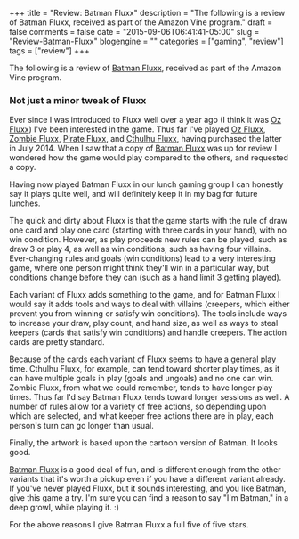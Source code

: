 +++
title = "Review: Batman Fluxx"
description = "The following is a review of Batman Fluxx, received as part of the Amazon Vine program."
draft = false
comments = false
date = "2015-09-06T06:41:41-05:00"
slug = "Review-Batman-Fluxx"
blogengine = ""
categories = ["gaming", "review"]
tags = ["review"]
+++

<div class="note"><p>The following is a review of <a href="http://amzn.to/1Onhv54">Batman Fluxx</a>, received as part of the Amazon Vine program.</p></div>

<h3>Not just a minor tweak of Fluxx</h3>

<p>Ever since I was introduced to Fluxx well over a year ago (I think it was <a href="http://amzn.to/1Onh4aI">Oz Fluxx</a>) I've been interested in the game. Thus far I've played <a href="http://amzn.to/1Onh4aI">Oz Fluxx</a>, <a href="http://amzn.to/1OnhfCY">Zombie Fluxx</a>, <a href="http://amzn.to/1g3jrnl">Pirate Fluxx</a>, and <a href="http://amzn.to/1EIvoLe">Cthulhu Fluxx</a>, having purchased the latter in July 2014. When I saw that a copy of <a href="http://amzn.to/1Onhv54">Batman Fluxx</a> was up for review I wondered how the game would play compared to the others, and requested a copy.</p>

<p>Having now played Batman Fluxx in our lunch gaming group I can honestly say it plays quite well, and will definitely keep it in my bag for future lunches.</p>

<p>The quick and dirty about Fluxx is that the game starts with the rule of draw one card and play one card (starting with three cards in your hand), with no win condition. However, as play proceeds new rules can be played, such as draw 3 or play 4, as well as win conditions, such as having four villains. Ever-changing rules and goals (win conditions) lead to a very interesting game, where one person might think they'll win in a particular way, but conditions change before they can (such as a hand limit 3 getting played).</p>

<p>Each variant of Fluxx adds something to the game, and for Batman Fluxx I would say it adds tools and ways to deal with villains (creepers, which either prevent you from winning or satisfy win conditions). The tools include ways to increase your draw, play count, and hand size, as well as ways to steal keepers (cards that satisfy win conditions) and handle creepers. The action cards are pretty standard.</p>

<p>Because of the cards each variant of Fluxx seems to have a general play time. Cthulhu Fluxx, for example, can tend toward shorter play times, as it can have multiple goals in play (goals and ungoals) and no one can win. Zombie Fluxx, from what we could remember, tends to have longer play times. Thus far I'd say Batman Fluxx tends toward longer sessions as well. A number of rules allow for a variety of free actions, so depending upon which are selected, and what keeper free actions there are in play, each person's turn can go longer than usual.</p>

<p>Finally, the artwork is based upon the cartoon version of Batman. It looks good.</p>

<p><a href="http://amzn.to/1Onhv54">Batman Fluxx</a> is a good deal of fun, and is different enough from the other variants that it's worth a pickup even if you have a different variant already. If you've never played Fluxx, but it sounds interesting, and you like Batman, give this game a try. I'm sure you can find a reason to say "I'm Batman," in a deep growl, while playing it. :)</p>

<p>For the above reasons I give Batman Fluxx a full five of five stars.</p>
